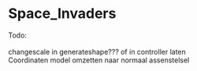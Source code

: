 # Space_Invaders
Todo:<br /><br />
changescale in generateshape??? of in controller laten<br />
Coordinaten model omzetten naar normaal assenstelsel